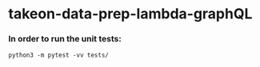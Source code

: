 # takeon-data-prep-lambda-graphQL

### In order to run the unit tests:
`python3 -m pytest -vv tests/`
